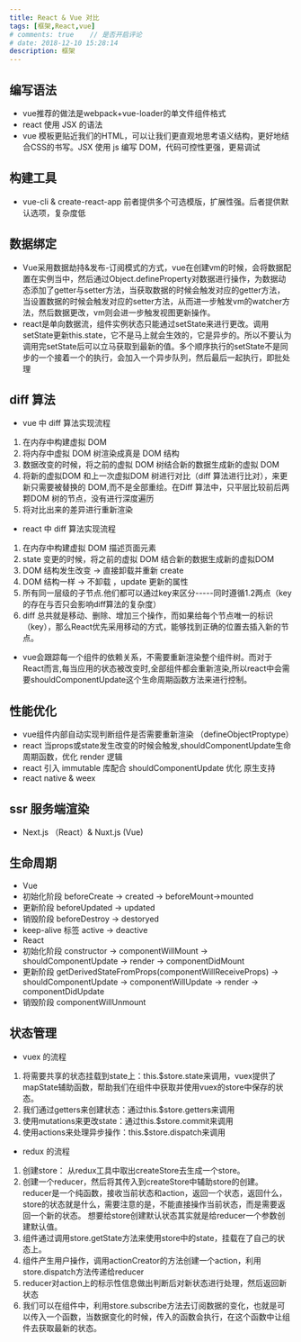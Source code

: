 ```yaml
---
title: React & Vue 对比
tags: [框架,React,vue]
# comments: true    // 是否开启评论
# date: 2018-12-10 15:28:14
description: 框架
---
```

## 编写语法
-	vue推荐的做法是webpack+vue-loader的单文件组件格式
-	react 使用 JSX 的语法
-	 vue 模板更贴近我们的HTML，可以让我们更直观地思考语义结构，更好地结合CSS的书写。JSX 使用 js 编写 DOM，代码可控性更强，更易调试
## 构建工具
-	vue-cli & create-react-app 前者提供多个可选模版，扩展性强。后者提供默认选项，复杂度低
## 数据绑定
-	Vue采用数据劫持&发布-订阅模式的方式，vue在创建vm的时候，会将数据配置在实例当中，然后通过Object.defineProperty对数据进行操作，为数据动态添加了getter与setter方法，当获取数据的时候会触发对应的getter方法，当设置数据的时候会触发对应的setter方法，从而进一步触发vm的watcher方法，然后数据更改，vm则会进一步触发视图更新操作。
-	react是单向数据流，组件实例状态只能通过setState来进行更改。调用setState更新this.state，它不是马上就会生效的，它是异步的。所以不要认为调用完setState后可以立马获取到最新的值。多个顺序执行的setState不是同步的一个接着一个的执行，会加入一个异步队列，然后最后一起执行，即批处理
## diff 算法
-	vue 中 diff 算法实现流程
  1.	在内存中构建虚拟 DOM
  2.	将内存中虚拟 DOM 树渲染成真是 DOM 结构
  3.	数据改变的时候，将之前的虚拟 DOM 树结合新的数据生成新的虚拟 DOM
  4.	将新的虚拟DOM 和上一次虚拟DOM 树进行对比（diff 算法进行比对），来更新只需要被替换的 DOM,而不是全部重绘。在Diff 算法中，只平层比较前后两颗DOM 树的节点，没有进行深度遍历
  5.	将对比出来的差异进行重新渲染
-	react 中 diff 算法实现流程
  1.	在内存中构建虚拟 DOM 描述页面元素
  2.	state 变更的时候，将之前的虚拟 DOM 结合新的数据生成新的虚拟DOM
  3.	DOM 结构发生改变 → 直接卸载并重新 create
  4.	DOM 结构一样 → 不卸载 ，update 更新的属性
  5.	所有同一层级的子节点.他们都可以通过key来区分-----同时遵循1.2两点（key的存在与否只会影响diff算法的复杂度）
  6.	diff 总共就是移动、删除、增加三个操作，而如果给每个节点唯一的标识（key），那么React优先采用移动的方式，能够找到正确的位置去插入新的节点。
-	vue会跟踪每一个组件的依赖关系，不需要重新渲染整个组件树。而对于React而言,每当应用的状态被改变时,全部组件都会重新渲染,所以react中会需要shouldComponentUpdate这个生命周期函数方法来进行控制。
## 性能优化
-	vue组件内部自动实现判断组件是否需要重新渲染 （defineObjectProptype）
-	react 当props或state发生改变的时候会触发,shouldComponentUpdate生命周期函数，优化 render 逻辑
-	react 引入 immutable 库配合 shouldComponentUpdate 优化
原生支持
-	react native & weex
## ssr 服务端渲染
-	Next.js （React）& Nuxt.js (Vue)
## 生命周期
-	Vue
  -	初始化阶段 beforeCreate → created → beforeMount→mounted
  -	更新阶段 beforeUpdated → updated
  -	销毁阶段 beforeDestroy → destoryed
  -	keep-alive 标签 active → deactive
-	React
  -	初始化阶段 constructor → componentWillMount → shouldComponentUpdate → render → componentDidMount
  -	更新阶段 getDerivedStateFromProps(componentWillReceiveProps) → shouldComponentUpdate → componentWillUpdate → render → componentDidUpdate
  -	销毁阶段 componentWillUnmount
## 状态管理
-	vuex 的流程
  1.	将需要共享的状态挂载到state上：this.$store.state来调用，vuex提供了mapState辅助函数，帮助我们在组件中获取并使用vuex的store中保存的状态。
  2.	我们通过getters来创建状态：通过this.$store.getters来调用
  3.	使用mutations来更改state：通过this.$store.commit来调用
  4.	使用actions来处理异步操作：this.$store.dispatch来调用
-	redux 的流程
  1.	创建store： 从redux工具中取出createStore去生成一个store。
  2.	创建一个reducer，然后将其传入到createStore中辅助store的创建。 reducer是一个纯函数，接收当前状态和action，返回一个状态，返回什么，store的状态就是什么，需要注意的是，不能直接操作当前状态，而是需要返回一个新的状态。 想要给store创建默认状态其实就是给reducer一个参数创建默认值。
  3.	组件通过调用store.getState方法来使用store中的state，挂载在了自己的状态上。
  4.	组件产生用户操作，调用actionCreator的方法创建一个action，利用store.dispatch方法传递给reducer
  5.	reducer对action上的标示性信息做出判断后对新状态进行处理，然后返回新状态
  6.	我们可以在组件中，利用store.subscribe方法去订阅数据的变化，也就是可以传入一个函数，当数据变化的时候，传入的函数会执行，在这个函数中让组件去获取最新的状态。

